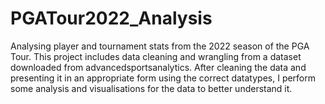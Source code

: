 # PGATour2022_Analysis
Analysing player and tournament stats from the 2022 season of the PGA Tour.
This project includes data cleaning and wrangling from a dataset downloaded from advancedsportsanalytics. After cleaning the data and presenting it in an appropriate form using the correct datatypes, I perform some analysis and visualisations for the data to better understand it.
